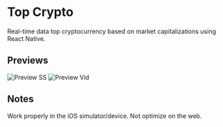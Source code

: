 # Top Crypto
Real-time data top cryptocurrency based on market capitalizations using React Native.

## Previews
![Preview SS](https://imgur.com/8RthzYV.png)
![Preview Vid](https://media.giphy.com/media/UjtgKYkp5QXzwvSbmK/giphy.gif)

## Notes
Work properly in the iOS simulator/device. Not optimize on the web.
